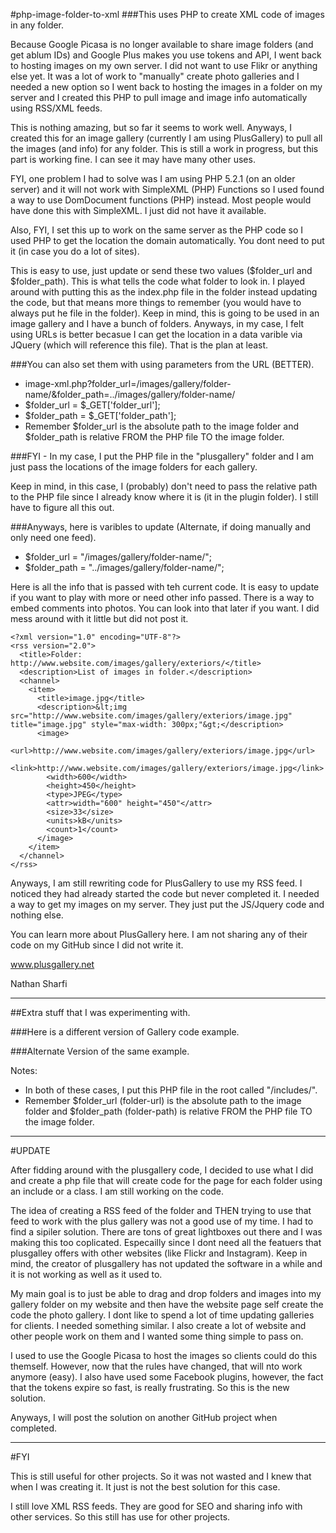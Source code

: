 

#php-image-folder-to-xml
###This uses PHP to create XML code of images in any folder.

Because Google Picasa is no longer available to share image folders (and get ablum IDs) and Google Plus makes you use tokens and API, I went back to hosting images on my own server. I did not want to use Flikr or anything else yet. It was a lot of work to "manually" create photo galleries and I needed a new option so I went back to hosting the images in a folder on my server and I created this PHP to pull image and image info automatically using RSS/XML feeds.

This is nothing amazing, but so far it seems to work well. Anyways, I created this for an image gallery (currently I am using PlusGallery) to pull all the images (and info) for any folder. This is still a work in progress, but this part is working fine. I can see it may have many other uses.

FYI, one problem I had to solve was I am using PHP 5.2.1 (on an older server) and it will not work with SimpleXML (PHP) Functions so I used found a way to use DomDocument functions (PHP) instead. Most people would have done this with SimpleXML. I just did not have it available. 

Also, FYI, I set this up to work on the same server as the PHP code so I used PHP to get the location the domain automatically. You dont need to put it (in case you do a lot of sites).

This is easy to use, just update or send these two values ($folder_url and $folder_path). This is what tells the code what folder to look in. I played around with putting this as the index.php file in the folder instead updating the code, but that means more things to remember (you would have to always put he file in the folder). Keep in mind, this is going to be used in an image gallery and I have a bunch of folders. Anyways, in my case, I felt using URLs is better becasue I can get the location in a data varible via JQuery (which will reference this file). That is the plan at least. 

###You can also set them with using parameters from the URL (BETTER).

- image-xml.php?folder_url=/images/gallery/folder-name/&folder_path=../images/gallery/folder-name/
- $folder_url = $_GET['folder_url'];
- $folder_path = $_GET['folder_path'];
- Remember $folder_url  is the absolute path to the image folder and $folder_path is relative FROM the PHP file TO the image folder.

###FYI - In my case, I put the PHP file in the "plusgallery" folder and I am just pass the locations of the image folders for each gallery.
    <div id="plusgallery" data-type="local" data-image-path="/images/gallery/folder-name/"></div>
    
Keep in mind, in this case, I (probably) don't need to pass the relative path to the PHP file since I already know where it is (it in the plugin folder). I still have to figure all this out.

###Anyways, here is varibles to update (Alternate, if doing manually and only need one feed).

- $folder_url = "/images/gallery/folder-name/";
- $folder_path = "../images/gallery/folder-name/";

Here is all the info that is passed with teh current code. It is easy to update if you want to play with more or need other info passed. There is a way to embed comments into photos. You can look into that later if you want. I did mess around with it little but did not post it.


    <?xml version="1.0" encoding="UTF-8"?>
    <rss version="2.0">
      <title>Folder: http://www.website.com/images/gallery/exteriors/</title>
      <description>List of images in folder.</description>
      <channel>
        <item>
          <title>image.jpg</title>
          <description>&lt;img src="http://www.website.com/images/gallery/exteriors/image.jpg" title="image.jpg" style="max-width: 300px;"&gt;</description>
          <image>
            <url>http://www.website.com/images/gallery/exteriors/image.jpg</url>
            <link>http://www.website.com/images/gallery/exteriors/image.jpg</link>
            <width>600</width>
            <height>450</height>
            <type>JPEG</type>
            <attr>width="600" height="450"</attr>
            <size>33</size>
            <units>kB</units>
            <count>1</count>
          </image>
        </item>
      </channel>
    </rss>

Anyways, I am still rewriting code for PlusGallery to use my RSS feed. I noticed they had already started the code but never completed it. I needed a way to get my images on my server. They just put the JS/Jquery code and nothing else.

You can learn more about PlusGallery here. I am not sharing any of their code on my GitHub since I did not write it.

www.plusgallery.net

Nathan Sharfi

--------------------

##Extra stuff that I was experimenting with.

###Here is a different version of Gallery code example.
    <div id="plusgallery" data-type="local" data-image-path="/includes/image-xml.php?folder_url=/images/gallery/folder-name/&folder_path=../images/gallery/folder-name/"></div>

###Alternate Version of the same example.
    <div id="plusgallery" data-type="local" data-image-path="/includes/image-xml.php" folder-url="/images/gallery/folder-name/" folder-path="../images/gallery/folder-name/"></div>

Notes:
- In both of these cases, I put this PHP file in the root called "/includes/".
- Remember $folder_url (folder-url) is the absolute path to the image folder and $folder_path (folder-path) is relative FROM the PHP file TO the image folder.

--------------------

#UPDATE

After fidding around with the plusgallery code, I decided to use what I did and create a php file that will create code for the page for each folder using an include or a class. I am still working on the code. 

The idea of creating a RSS feed of the folder and THEN trying to use that feed to work with the plus gallery was not a good use of my time. I had to find a sipiler solution. There are tons of great lightboxes out there and I was making this too coplicated. Especailly since I dont need all the featuers that plusgalley offers with other websites (like Flickr and Instagram). Keep in mind, the creator of plusgallery has not updated the software in a while and it is not working as well as it used to.

My main goal is to just be able to drag and drop folders and images into my gallery folder on my website and then have the website page self create the code the photo gallery. I dont like to spend a lot of time updating galleries for clients. I needed something similar. I also create a lot of website and other people work on them and I wanted some thing simple to pass on. 

I used to use the Google Picasa to host the images so clients could do this themself. However, now that the rules have changed, that will nto work anymore (easy). I also have used some Facebook plugins, however, the fact that the tokens expire so fast, is really frustrating. So this is the new solution.

Anyways, I will post the solution on another GitHub project when completed.


--------------------

#FYI

This is still useful for other projects. So it was not wasted and I knew that when I was creating it. It just is not the best solution for this case.

I still love XML RSS feeds. They are good for SEO and sharing info with other services. So this still has use for other projects.

